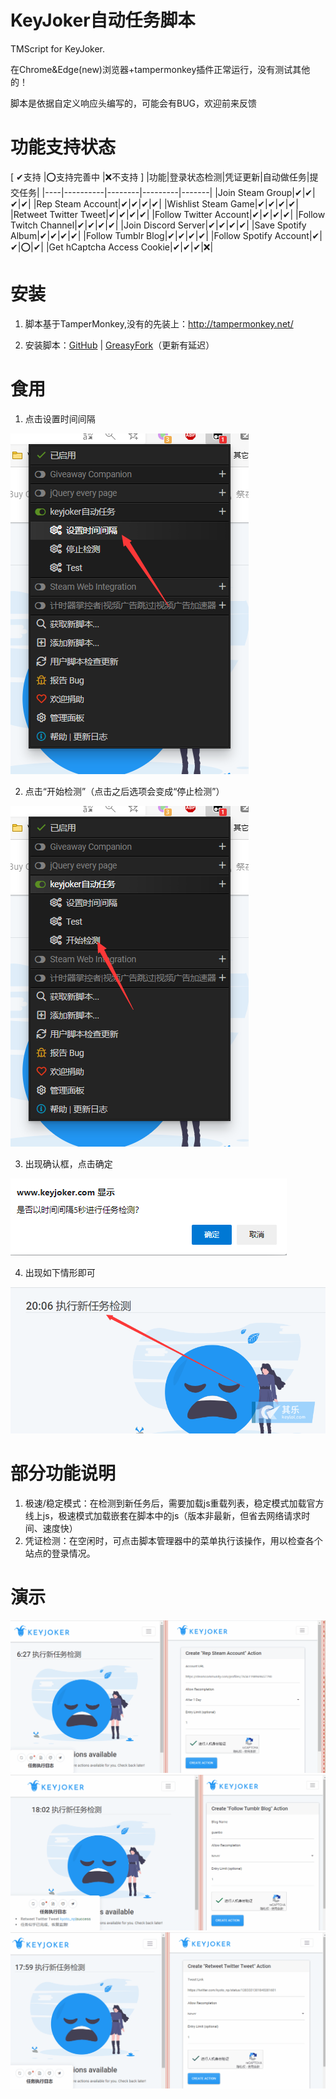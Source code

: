 # KeyJoker自动任务脚本
 TMScript for KeyJoker.
 
在Chrome&Edge(new)浏览器+tampermonkey插件正常运行，没有测试其他的！

脚本是依据自定义响应头编写的，可能会有BUG，欢迎前来反馈

# 功能支持状态
[ ✔支持 |⭕支持完善中 |❌不支持 ]
|功能|登录状态检测|凭证更新|自动做任务|提交任务|
|----|----------|--------|---------|-------|
|Join Steam Group|✔|✔|✔|✔|
|Rep Steam Account|✔|✔|✔|✔|
|Wishlist Steam Game|✔|✔|✔|✔|
|Retweet Twitter Tweet|✔|✔|✔|✔|
|Follow Twitter Account|✔|✔|✔|✔|
|Follow Twitch Channel|✔|✔|✔|✔|
|Join Discord Server|✔|✔|✔|✔|
|Save Spotify Album|✔|✔|✔|✔|
|Follow Tumblr Blog|✔|✔|✔|✔|
|Follow Spotify Account|✔|✔|⭕|✔|
|Get hCaptcha Access Cookie|✔|✔|✔|❌|

# 安装
1. 脚本基于TamperMonkey,没有的先装上：http://tampermonkey.net/

2. 安装脚本：[GitHub](https://github.com/jiyeme/keyjokerScript/raw/master/keyjoker.user.js) | [GreasyFork](https://greasyfork.org/zh-CN/scripts/406476)（更新有延迟）

# 食用
1. 点击设置时间间隔

![点击设置时间间隔](pics/1.png)

2. 点击“开始检测”（点击之后选项会变成“停止检测”）

![开始检测](pics/2.png)

3. 出现确认框，点击确定

![确认框](pics/3.png)

4. 出现如下情形即可

![正在检测](pics/4.png)

# 部分功能说明
1. 极速/稳定模式：在检测到新任务后，需要加载js重载列表，稳定模式加载官方线上js，极速模式加载嵌套在脚本中的js（版本非最新，但省去网络请求时间、速度快）
2. 凭证检测：在空闲时，可点击脚本管理器中的菜单执行该操作，用以检查各个站点的登录情况。

# 演示
![steamRep](pics/steamRep.gif)
![tumblr](pics/tumblr.gif)
![twitter](pics/twitter.gif)